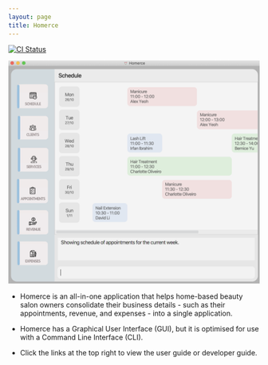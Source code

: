 ```yaml
---
layout: page
title: Homerce
---
```

[![CI Status](https://github.com/AY2021S1-CS2103T-W13-3/tp/workflows/Java%20CI/badge.svg)](https://github.com/AY2021S1-CS2103T-W13-3/tp/actions)

![Ui](./images/Ui.png)

- Homerce is an all-in-one application that helps home-based beauty salon owners consolidate their business details - 
such as their appointments, revenue, and expenses - into a single application. 

- Homerce has a Graphical User Interface (GUI), but it is optimised for use with a Command Line Interface (CLI).

- Click the links at the top right to view the user guide or developer guide.

